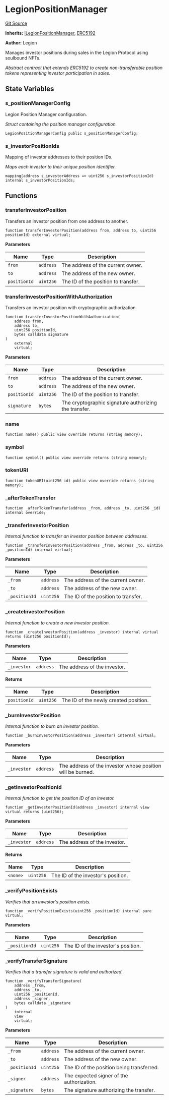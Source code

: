 # LegionPositionManager
[Git Source](https://github.com/Legion-Team/legion-protocol-contracts/blob/76d9c4dea483beb3f4b747419db2d23fd27a8182/src/position/LegionPositionManager.sol)

**Inherits:**
[ILegionPositionManager](/src/interfaces/position/ILegionPositionManager.sol/interface.ILegionPositionManager.md), [ERC5192](/src/lib/ERC5192.sol/abstract.ERC5192.md)

**Author:**
Legion

Manages investor positions during sales in the Legion Protocol using soulbound NFTs.

*Abstract contract that extends ERC5192 to create non-transferable position tokens representing investor
participation in sales.*


## State Variables
### s_positionManagerConfig
Legion Position Manager configuration.

*Struct containing the position manager configuration.*


```solidity
LegionPositionManagerConfig public s_positionManagerConfig;
```


### s_investorPositionIds
Mapping of investor addresses to their position IDs.

*Maps each investor to their unique position identifier.*


```solidity
mapping(address s_investorAddress => uint256 s_investorPositionId) internal s_investorPositionIds;
```


## Functions
### transferInvestorPosition

Transfers an investor position from one address to another.


```solidity
function transferInvestorPosition(address from, address to, uint256 positionId) external virtual;
```
**Parameters**

|Name|Type|Description|
|----|----|-----------|
|`from`|`address`|The address of the current owner.|
|`to`|`address`|The address of the new owner.|
|`positionId`|`uint256`|The ID of the position to transfer.|


### transferInvestorPositionWithAuthorization

Transfers an investor position with cryptographic authorization.


```solidity
function transferInvestorPositionWithAuthorization(
    address from,
    address to,
    uint256 positionId,
    bytes calldata signature
)
    external
    virtual;
```
**Parameters**

|Name|Type|Description|
|----|----|-----------|
|`from`|`address`|The address of the current owner.|
|`to`|`address`|The address of the new owner.|
|`positionId`|`uint256`|The ID of the position to transfer.|
|`signature`|`bytes`|The cryptographic signature authorizing the transfer.|


### name


```solidity
function name() public view override returns (string memory);
```

### symbol


```solidity
function symbol() public view override returns (string memory);
```

### tokenURI


```solidity
function tokenURI(uint256 id) public view override returns (string memory);
```

### _afterTokenTransfer


```solidity
function _afterTokenTransfer(address _from, address _to, uint256 _id) internal override;
```

### _transferInvestorPosition

*Internal function to transfer an investor position between addresses.*


```solidity
function _transferInvestorPosition(address _from, address _to, uint256 _positionId) internal virtual;
```
**Parameters**

|Name|Type|Description|
|----|----|-----------|
|`_from`|`address`|The address of the current owner.|
|`_to`|`address`|The address of the new owner.|
|`_positionId`|`uint256`|The ID of the position to transfer.|


### _createInvestorPosition

*Internal function to create a new investor position.*


```solidity
function _createInvestorPosition(address _investor) internal virtual returns (uint256 positionId);
```
**Parameters**

|Name|Type|Description|
|----|----|-----------|
|`_investor`|`address`|The address of the investor.|

**Returns**

|Name|Type|Description|
|----|----|-----------|
|`positionId`|`uint256`|The ID of the newly created position.|


### _burnInvestorPosition

*Internal function to burn an investor position.*


```solidity
function _burnInvestorPosition(address _investor) internal virtual;
```
**Parameters**

|Name|Type|Description|
|----|----|-----------|
|`_investor`|`address`|The address of the investor whose position will be burned.|


### _getInvestorPositionId

*Internal function to get the position ID of an investor.*


```solidity
function _getInvestorPositionId(address _investor) internal view virtual returns (uint256);
```
**Parameters**

|Name|Type|Description|
|----|----|-----------|
|`_investor`|`address`|The address of the investor.|

**Returns**

|Name|Type|Description|
|----|----|-----------|
|`<none>`|`uint256`|The ID of the investor's position.|


### _verifyPositionExists

*Verifies that an investor's position exists.*


```solidity
function _verifyPositionExists(uint256 _positionId) internal pure virtual;
```
**Parameters**

|Name|Type|Description|
|----|----|-----------|
|`_positionId`|`uint256`|The ID of the investor's position.|


### _verifyTransferSignature

*Verifies that a transfer signature is valid and authorized.*


```solidity
function _verifyTransferSignature(
    address _from,
    address _to,
    uint256 _positionId,
    address _signer,
    bytes calldata _signature
)
    internal
    view
    virtual;
```
**Parameters**

|Name|Type|Description|
|----|----|-----------|
|`_from`|`address`|The address of the current owner.|
|`_to`|`address`|The address of the new owner.|
|`_positionId`|`uint256`|The ID of the position being transferred.|
|`_signer`|`address`|The expected signer of the authorization.|
|`_signature`|`bytes`|The signature authorizing the transfer.|


